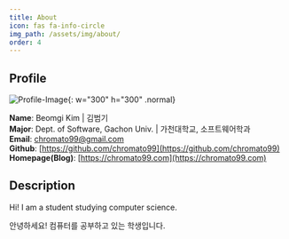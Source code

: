 ```yaml
---
title: About
icon: fas fa-info-circle
img_path: /assets/img/about/
order: 4
---
```


## Profile

![Profile-Image](bgkim.jpg){: w="300" h="300" .normal}

**Name**: Beomgi Kim &#124; 김범기<br>
**Major**: Dept. of Software, Gachon Univ. &#124; 가천대학교, 소프트웨어학과<br>
**Email**: chromato99@gmail.com<br>
**Github**: [https://github.com/chromato99](https://github.com/chromato99)<br>
**Homepage(Blog)**: [https://chromato99.com](https://chromato99.com)

## Description

Hi! I am a student studying computer science.

안녕하세요! 컴퓨터를 공부하고 있는 학생입니다.
